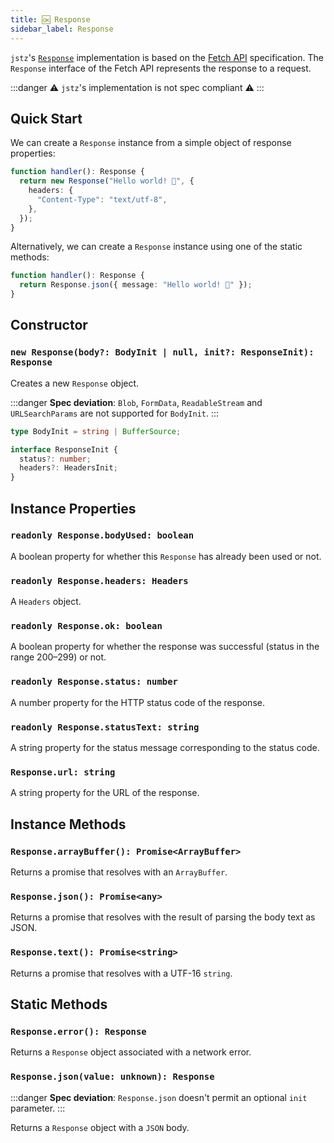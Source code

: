 ```yaml
---
title: 🆗 Response
sidebar_label: Response
---
```


`jstz`'s [`Response`](https://developer.mozilla.org/en-US/docs/Web/API/Response) implementation is based on the [Fetch API](https://developer.mozilla.org/en-US/docs/Web/API/Fetch_API) specification.
The `Response` interface of the Fetch API represents the response to a request.

:::danger
⚠️ `jstz`'s implementation is not spec compliant ⚠️
:::

## Quick Start

We can create a `Response` instance from a simple object of response properties:

```typescript
function handler(): Response {
  return new Response("Hello world! 👋", {
    headers: {
      "Content-Type": "text/utf-8",
    },
  });
}
```

Alternatively, we can create a `Response` instance using one of the static methods:

```typescript
function handler(): Response {
  return Response.json({ message: "Hello world! 👋" });
}
```

## Constructor

### `new Response(body?: BodyInit | null, init?: ResponseInit): Response`

Creates a new `Response` object.

:::danger
**Spec deviation**: `Blob`, `FormData`, `ReadableStream` and `URLSearchParams` are not supported for `BodyInit`.
:::

```typescript
type BodyInit = string | BufferSource;

interface ResponseInit {
  status?: number;
  headers?: HeadersInit;
}
```

## Instance Properties

### `readonly Response.bodyUsed: boolean`

A boolean property for whether this `Response` has already been used or not.

### `readonly Response.headers: Headers`

A `Headers` object.

### `readonly Response.ok: boolean`

A boolean property for whether the response was successful (status in the range 200–299) or not.

### `readonly Response.status: number`

A number property for the HTTP status code of the response.

### `readonly Response.statusText: string`

A string property for the status message corresponding to the status code.

### `Response.url: string`

A string property for the URL of the response.

## Instance Methods

### `Response.arrayBuffer(): Promise<ArrayBuffer>`

Returns a promise that resolves with an `ArrayBuffer`.

### `Response.json(): Promise<any>`

Returns a promise that resolves with the result of parsing the body text as JSON.

### `Response.text(): Promise<string>`

Returns a promise that resolves with a UTF-16 `string`.

## Static Methods

### `Response.error(): Response`

Returns a `Response` object associated with a network error.

### `Response.json(value: unknown): Response`

:::danger
**Spec deviation**: `Response.json` doesn't permit an optional `init` parameter.
:::

Returns a `Response` object with a `JSON` body.
